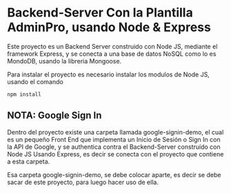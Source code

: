 # Backend-Server Con la Plantilla AdminPro, usando Node & Express
Este proyecto es un Backend Server construido con Node JS, mediante el framework Express, y se conecta a una base de datos NoSQL como lo es MondoDB, usando la libreria Mongoose.

Para instalar el proyecto es necesario instalar los modulos de Node JS, usando el comando 

```
npm install
```

## NOTA: Google Sign In 
Dentro del proyecto existe una carpeta llamada google-signin-demo, el cual es un pequeño Front End que implementa un Inicio de Sesión o Sign In con la API de Google, y se authentica contra el Backend-Server construído con Node JS Usando Express, es decir se conecta con el proyecto que contiene a esta carpeta.

Esa carpeta google-signin-demo, se debe colocar aparte, es decir se debe sacar de este proyecto, para luego hacer uso de ella.
